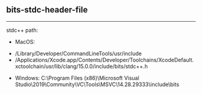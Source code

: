 ## bits-stdc-header-file
---------------------------------------------------------------------------
stdc++ path: 
- MacOS:
+ /Library/Developer/CommandLineTools/usr/include
+ /Applications/Xcode.app/Contents/Developer/Toolchains/XcodeDefault.xctoolchain/usr/lib/clang/15.0.0/include/bits/stdc++.h
- Windows:  C:\Program Files (x86)\Microsoft Visual Studio\2019\Community\VC\Tools\MSVC\14.28.29333\include\bits
